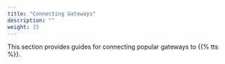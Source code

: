 ```yaml
---
title: "Connecting Gateways"
description: ""
weight: 15
---
```


This section provides guides for connecting popular gateways to {{% tts %}}.
